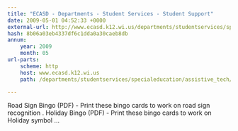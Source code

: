 ```yaml
---
title: "ECASD - Departments - Student Services - Student Support"
date: 2009-05-01 04:52:33 +0000
external-url: http://www.ecasd.k12.wi.us/departments/studentservices/specialeducation/assistive_tech/software/boardmaker/boardmaker_index.html
hash: 8b06a03eb4337df6c1dda0a30caeb8db
annum:
    year: 2009
    month: 05
url-parts:
    scheme: http
    host: www.ecasd.k12.wi.us
    path: /departments/studentservices/specialeducation/assistive_tech/software/boardmaker/boardmaker_index.html

---
```


Road Sign Bingo (PDF) - Print these bingo cards to work on road sign recognition   . Holiday Bingo (PDF) - Print these bingo cards to work on Holiday symbol ...
